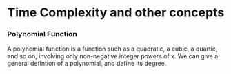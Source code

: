 # Time Complexity and other concepts

### Polynomial Function

A polynomial function is a function such as a quadratic, a cubic, a quartic, and so on, involving only non-negative integer powers of x. We can give a general defintion of a polynomial, and define its degree.
